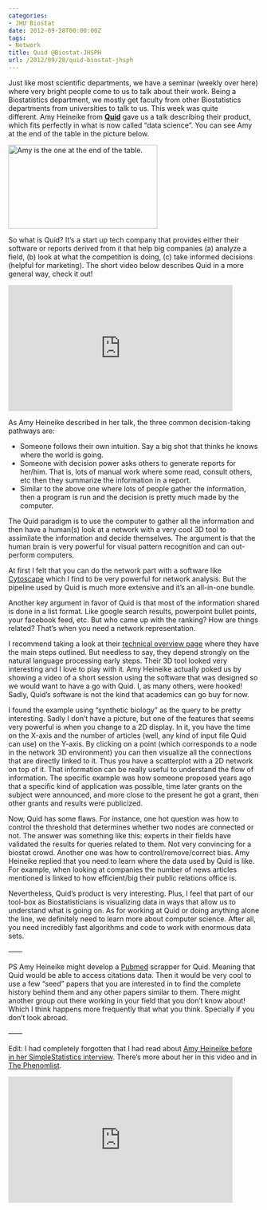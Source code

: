 ```yaml
---
categories:
- JHU Biostat
date: 2012-09-28T00:00:00Z
tags:
- Network
title: Quid @Biostat-JHSPH
url: /2012/09/28/quid-biostat-jhsph
---
```


<p>Just like most scientific departments, we have a seminar (weekly over here) where very bright people come to us to talk about their work. Being a Biostatistics department, we mostly get faculty from other Biostatistics departments from universities to talk to us. This week was quite different. Amy Heineike from <strong><a href="http://quid.com/">Quid</a></strong> gave us a talk describing their product, which fits perfectly in what is now called &#8220;data science&#8221;. You can see Amy at the end of the table in the picture below.</p>
<p><img alt="Amy is the one at the end of the table." height="168" src="http://quid.com/img/life/team.jpg" width="299"/></p>
<p>So what is Quid? It&#8217;s a start up tech company that provides either their software or reports derived from it that help big companies (a) analyze a field, (b) look at what the competition is doing, (c) take informed decisions (helpful for marketing). The short video below describes Quid in a more general way, check it out!</p>
<p><iframe frameborder="0" height="253" src="http://www.youtube.com/embed/5hGTjhuimH0" width="450"></iframe></p>
<p>As Amy Heineike described in her talk, the three common decision-taking pathways are:</p>
<ul><li>Someone follows their own intuition. Say a big shot that thinks he knows where the world is going.</li>
<li>Someone with decision power asks others to generate reports for her/him. That is, lots of manual work where some read, consult others, etc then they summarize the information in a report.</li>
<li>Similar to the above one where lots of people gather the information, then a program is run and the decision is pretty much made by the computer.</li>
</ul><p>The Quid paradigm is to use the computer to gather all the information and then have a human(s) look at a network with a very cool 3D tool to assimilate the information and decide themselves. The argument is that the human brain is very powerful for visual pattern recognition and can out-perform computers. </p>
<p>At first I felt that you can do the network part with a software like <a href="http://www.cytoscape.org/">Cytoscape</a> which I find to be very powerful for network analysis. But the pipeline used by Quid is much more extensive and it&#8217;s an all-in-one bundle.</p>
<p>Another key argument in favor of Quid is that most of the information shared is done in a list format. Like google search results, powerpoint bullet points, your facebook feed, etc. But who came up with the ranking? How are things related? That&#8217;s when you need a network representation.</p>
<p>I recommend taking a look at their <a href="http://quid.com/technical.php">technical overview page</a> where they have the main steps outlined. But needless to say, they depend strongly on the natural language processing early steps. Their 3D tool looked very interesting and I love to play with it. Amy Heineike actually poked us by showing a video of a short session using the software that was designed so we would want to have a go with Quid. I, as many others, were hooked! Sadly, Quid&#8217;s software is not the kind that academics can go buy for now.</p>
<p>I found the example using &#8220;synthetic biology&#8221; as the query to be pretty interesting. Sadly I don&#8217;t have a picture, but one of the features that seems very powerful is when you change to a 2D display. In it, you have the time on the X-axis and the number of articles (well, any kind of input file Quid can use) on the Y-axis. By clicking on a point (which corresponds to a node in the network 3D environment) you can then visualize all the connections that are directly linked to it. Thus you have a scatterplot with a 2D network on top of it. That information can be really useful to understand the flow of information. The specific example was how someone proposed years ago that a specific kind of application was possible, time later grants on the subject were announced, and more close to the present he got a grant, then other grants and results were publicized.</p>
<p>Now, Quid has some flaws. For instance, one hot question was how to control the threshold that determines whether two nodes are connected or not. The answer was something like this: experts in their fields have validated the results for queries related to them. Not very convincing for a biostat crowd. Another one was how to control/remove/correct bias. Amy Heineike replied that you need to learn where the data used by Quid is like. For example, when looking at companies the number of news articles mentioned is linked to how efficient/big their public relations office is.</p>
<p>Nevertheless, Quid&#8217;s product is very interesting. Plus, I feel that part of our tool-box as Biostatisticians is visualizing data in ways that allow us to understand what is going on. As for working at Quid or doing anything alone the line, we definitely need to learn more about computer science. After all, you need incredibly fast algorithms and code to work with enormous data sets. </p>
<p>&#8212;&#8212;</p>
<p>PS Amy Heineike might develop a <a href="http://www.ncbi.nlm.nih.gov/pubmed/">Pubmed</a> scrapper for Quid. Meaning that Quid would be able to access citations data. Then it would be very cool to use a few &#8220;seed&#8221; papers that you are interested in to find the complete history behind them and any other papers similar to them. There might another group out there working in your field that you don&#8217;t know about! Which I think happens more frequently that what you think. Specially if you don&#8217;t look abroad.</p>
<p>&#8212;&#8212;</p>
<p>Edit: I had completely forgotten that I had read about <a href="http://simplystatistics.org/post/19572022804/interview-with-amy-heineike-director-of-mathematics">Amy Heineike before in her SimpleStatistics interview</a>. There&#8217;s more about her in this video and in <a href="http://thephenomlist.com/lists/8/people/32">The Phenomlist</a>.</p>
<p><iframe frameborder="0" height="253" src="http://www.youtube.com/embed/IVdwJvQXeg4" width="450"></iframe></p>
